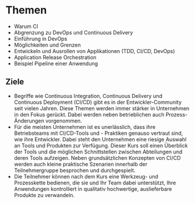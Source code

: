 # Themen

- Warum CI
- Abgrenzung zu DevOps und Continuous Delivery
- Einführung in DevOps
- Möglichkeiten und Grenzen
- Entwickeln und Ausrollen von Applikationen (TDD, CI/CD, DevOps)
- Application Release Orchestration
- Beispiel Pipeline einer Anwendung

## Ziele

- Begriffe wie Continuous Integration, Continuous Delivery und Continuous Deployment (CI/CD) gibt es in der Entwickler-Community seit vielen Jahren. Diese Themen werden immer stärker in Unternehmen in den Fokus gerückt. Dabei werden neben betrieblichen auch Prozess-Änderungen vorgenommen.
- Für die meisten Unternehmen ist es unerlässlich, dass ihre Betriebsteams mit CI/CD-Tools und - Praktiken genauso vertraut sind, wie ihre Entwickler. Dabei steht den Unternehmen eine riesige Auswahl an Tools und Produkten zur Verfügung. Dieser Kurs soll einen Überblick der Tools und die möglichen Schnittstellen zwischen Abteilungen und deren Tools aufzeigen. Neben grundsätzlichen Konzepten von CI/CD werden auch kleine praktische Szenarien innerhalb der Teilnehmergruppe besprochen und durchgespielt.
- Die Teilnehmer können nach dem Kurs eine Werkzeug- und Prozesskette bedienen, die sie und Ihr Team dabei unterstützt, Ihre Anwendungen kontrolliert in qualitativ hochwertige, auslieferbare Produkte zu verwandeln.
